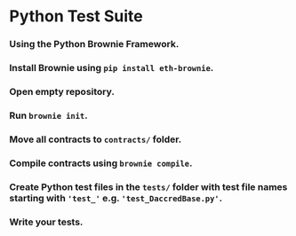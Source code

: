 # Python Test Suite

### Using the Python Brownie Framework.
### Install Brownie using `pip install eth-brownie`.
### Open empty repository.
### Run `brownie init`.
### Move all contracts to `contracts/` folder.
### Compile contracts using `brownie compile`.
### Create Python test files in the `tests/` folder with test file names starting with `'test_'` e.g. `'test_DaccredBase.py'`.
### Write your tests.
